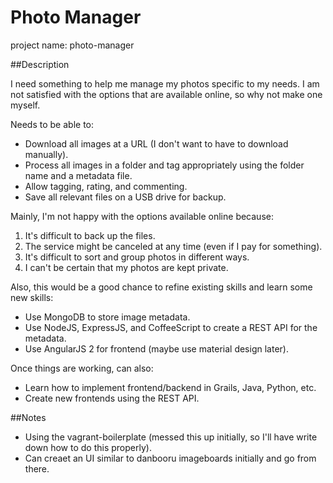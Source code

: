 # Photo Manager

project name: photo-manager

##Description

I need something to help me manage my photos specific to my needs.  I am not satisfied with the options that are available online, so why not make one myself.

Needs to be able to:

* Download all images at a URL (I don't want to have to download manually).
* Process all images in a folder and tag appropriately using the folder name and a metadata file.
* Allow tagging, rating, and commenting.
* Save all relevant files on a USB drive for backup.

Mainly, I'm not happy with the options available online because:

1.  It's difficult to back up the files.
2.  The service might be canceled at any time (even if I pay for something).
3.  It's difficult to sort and group photos in different ways.
4.  I can't be certain that my photos are kept private.

Also, this would be a good chance to refine existing skills and learn some new skills:

* Use MongoDB to store image metadata.
* Use NodeJS, ExpressJS, and CoffeeScript to create a REST API for the metadata.
* Use AngularJS 2 for frontend (maybe use material design later).

Once things are working, can also:

* Learn how to implement frontend/backend in Grails, Java, Python, etc.
* Create new frontends using the REST API.

##Notes

* Using the vagrant-boilerplate (messed this up initially, so I'll have write down how to do this properly).
* Can creaet an UI similar to danbooru imageboards initially and go from there.

